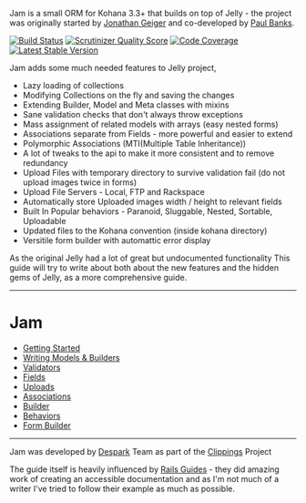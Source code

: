 Jam is a small ORM for Kohana 3.3+ that builds on top of Jelly - the project was originally started by [Jonathan Geiger](http://jonathan-geiger.com/) and co-developed by [Paul Banks](http://blog.banksdesigns.co.uk/).

[![Build Status](https://travis-ci.org/OpenBuildings/jam.png?branch=master)](https://travis-ci.org/OpenBuildings/jam)
[![Scrutinizer Quality Score](https://scrutinizer-ci.com/g/OpenBuildings/jam/badges/quality-score.png?s=b2c55a305a1bbf8f71019c844844178bd1f8bd3f)](https://scrutinizer-ci.com/g/OpenBuildings/jam/)
[![Code Coverage](https://scrutinizer-ci.com/g/OpenBuildings/jam/badges/coverage.png?s=1d4e07144e6884988d4ec449cdbdf4ad1312c723)](https://scrutinizer-ci.com/g/OpenBuildings/jam/)
[![Latest Stable Version](https://poser.pugx.org/openbuildings/jam/v/stable.png)](https://packagist.org/packages/openbuildings/jam)



Jam adds some much needed features to Jelly project, 

* Lazy loading of collections
* Modifying Collections on the fly and saving the changes
* Extending Builder, Model and Meta classes with mixins
* Sane validation checks that don't always throw exceptions
* Mass assignment of related models with arrays (easy nested forms)
* Associations separate from Fields - more powerful and easier to extend
* Polymorphic Associations (MTI(Multiple Table Inheritance))
* A lot of tweaks to the api to make it more consistent and to remove redundancy
* Upload Files with temporary directory to survive validation fail (do not upload images twice in forms)
* Upload File Servers - Local, FTP and Rackspace
* Automatically store Uploaded images width / height to relevant fields
* Built In Popular behaviors - Paranoid, Sluggable, Nested, Sortable, Uploadable
* Updated files to the Kohana convention (inside kohana directory)
* Versitile form builder with automattic error display

As the original Jelly had a lot of great but undocumented functionality This guide will try to write about both about the new features and the hidden gems of Jelly, as a more comprehensive guide.

--------

Jam
===

* [Getting Started](guide/jam/getting-started.md)
* [Writing Models & Builders](guide/jam/models-and-builders.md)
* [Validators](guide/jam/validators.md)
* [Fields](guide/jam/fields.md)
* [Uploads](guide/jam/uploads.md)
* [Associations](guide/jam/associations.md)
* [Builder](guide/jam/builder.md)
* [Behaviors](guide/jam/behaviors.md)
* [Form Builder](guide/jam/form-builder.md)

--------

Jam was developed by [Despark](http://despark.com) Team as part of the [Clippings](http://clippings.com) Project

The guide itself is heavily influenced by [Rails Guides](http://guides.rubyonrails.org/) - they did amazing work of creating an accessible documentation and as I'm not much of a writer I've tried to follow their example as much as possible.